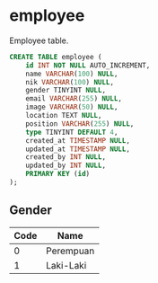 # employee
Employee table.

```sql
CREATE TABLE employee (
	id INT NOT NULL AUTO_INCREMENT,
	name VARCHAR(100) NULL,
	nik VARCHAR(100) NULL,
	gender TINYINT NULL,
	email VARCHAR(255) NULL,
	image VARCHAR(50) NULL,
	location TEXT NULL,
	position VARCHAR(255) NULL,
	type TINYINT DEFAULT 4,
   	created_at TIMESTAMP NULL,
	updated_at TIMESTAMP NULL,
   	created_by INT NULL,
	updated_by INT NULL,
	PRIMARY KEY (id)
);
```
## Gender
| Code | Name |
| ---- | ---- |
| 0 | Perempuan |
| 1 | Laki-Laki |